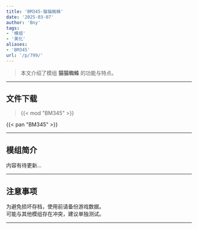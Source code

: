 ```yaml
---
title: 'BM345-猫猫蜘蛛'
date: '2025-03-07'
author: 'Bny'
tags:
- '模组'
- '美化'
aliases:
- 'BM345'
url: '/p/799/'
---
```


> 本文介绍了模组 **猫猫蜘蛛** 的功能与特点。

---

## 文件下载  

> {{< mod "BM345" >}}  

{{< pan "BM345" >}}  

---

## 模组简介

>  
内容有待更新...  

---

## 注意事项

>  
为避免损坏存档，使用前请备份游戏数据。  
可能与其他模组存在冲突，建议单独测试。  

---

